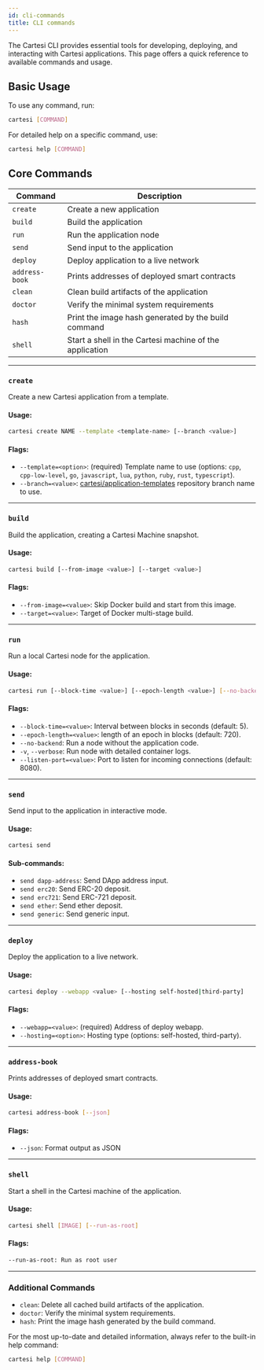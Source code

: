 ```yaml
---
id: cli-commands
title: CLI commands
---
```



The Cartesi CLI provides essential tools for developing, deploying, and interacting with Cartesi applications. This page offers a quick reference to available commands and usage.

## Basic Usage
To use any command, run:

```bash
cartesi [COMMAND]
```

For detailed help on a specific command, use:

```bash
cartesi help [COMMAND]
```

## Core Commands

| Command | Description |
|---------|-------------|
| `create` | Create a new application |
| `build` | Build the application |
| `run` | Run the application node |
| `send` | Send input to the application |
| `deploy` | Deploy application to a live network |
| `address-book` | Prints addresses of deployed smart contracts |
| `clean` | Clean build artifacts of the application |
| `doctor` | Verify the minimal system requirements |
| `hash` | Print the image hash generated by the build command |
| `shell` | Start a shell in the Cartesi machine of the application |


---
### `create`

Create a new Cartesi application from a template.

#### Usage:
```bash
cartesi create NAME --template <template-name> [--branch <value>]
```

#### Flags:

- `--template=<option>`: (required) Template name to use (options: `cpp`, `cpp-low-level`, `go`, `javascript`, `lua`, `python`, `ruby`, `rust`, `typescript`).
- `--branch=<value>`: [cartesi/application-templates](https://github.com/cartesi/application-templates) repository branch name to use.

---


### `build`
Build the application, creating a Cartesi Machine snapshot.

#### Usage:
```bash
cartesi build [--from-image <value>] [--target <value>]
```

#### Flags:
- `--from-image=<value>`: Skip Docker build and start from this image.
- `--target=<value>`: Target of Docker multi-stage build.

---

### `run`
Run a local Cartesi node for the application.

#### Usage:
```bash
cartesi run [--block-time <value>] [--epoch-length <value>] [--no-backend] [-v] [--listen-port <value>]
```

#### Flags:

- `--block-time=<value>`: Interval between blocks in seconds (default: 5).
-  `--epoch-length=<value>`: length of an epoch in blocks (default: 720).
- `--no-backend`: Run a node without the application code.
- `-v`, `--verbose`: Run node with detailed container logs.
- `--listen-port=<value>`: Port to listen for incoming connections (default: 8080).

---

### `send`
Send input to the application in interactive mode.

#### Usage:
```bash
cartesi send
```

#### Sub-commands:

- `send dapp-address`: Send DApp address input.
- `send erc20`: Send ERC-20 deposit.
- `send erc721`: Send ERC-721 deposit.
- `send ether`: Send ether deposit.
- `send generic`: Send generic input.
---


### `deploy`
Deploy the application to a live network.

#### Usage:
```bash
cartesi deploy --webapp <value> [--hosting self-hosted|third-party]
```

#### Flags:
- `--webapp=<value>`: (required) Address of deploy webapp.
- `--hosting=<option>`: Hosting type (options: self-hosted, third-party).

---


### `address-book`
Prints addresses of deployed smart contracts.

#### Usage:
```bash
cartesi address-book [--json]
```

#### Flags:
- `--json`: Format output as JSON

---

### `shell`

Start a shell in the Cartesi machine of the application.

#### Usage:
```bash
cartesi shell [IMAGE] [--run-as-root]
```

#### Flags:

```bash
--run-as-root: Run as root user
```
---

### Additional Commands

- `clean`: Delete all cached build artifacts of the application.
- `doctor`: Verify the minimal system requirements.
- `hash`: Print the image hash generated by the build command.

For the most up-to-date and detailed information, always refer to the built-in help command: 

```bash
cartesi help [COMMAND]
```
